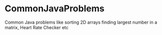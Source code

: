 # CommonJavaProblems
Common Java problems like sorting 2D arrays finding largest number in a matrix, Heart Rate Checker etc
